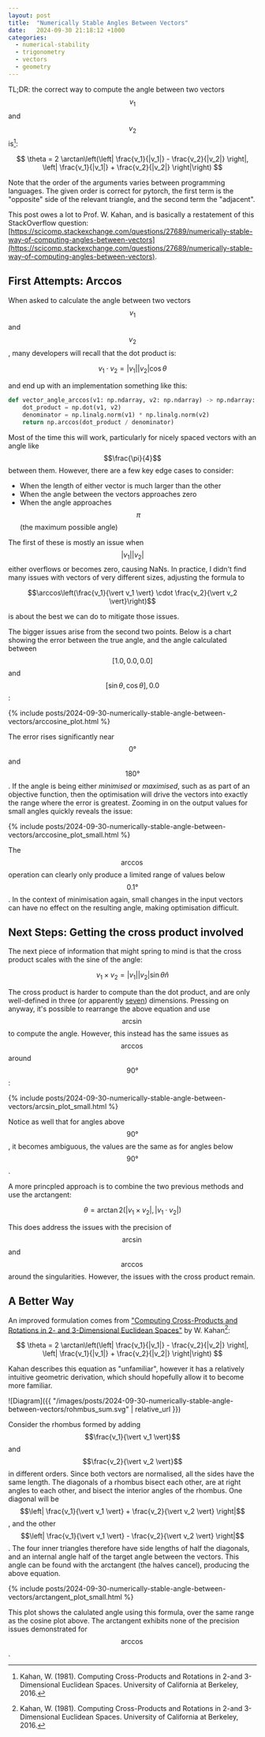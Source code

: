 ```yaml
---
layout: post
title:  "Numerically Stable Angles Between Vectors"
date:   2024-09-30 21:18:12 +1000
categories:
  - numerical-stability
  - trigonometry
  - vectors
  - geometry
---
```


TL;DR: the correct way to compute the angle between two vectors $$v_1$$ and $$v_2$$ is[^1]:

$$
\theta = 2 \arctan\left(\left| \frac{v_1}{|v_1|} - \frac{v_2}{|v_2|} \right|, \left| \frac{v_1}{|v_1|} + \frac{v_2}{|v_2|} \right|\right)
$$

Note that the order of the arguments varies between programming languages.
The given order is correct for pytorch, the first term is the "opposite" side of the relevant triangle, and the second term the "adjacent".

This post owes a lot to Prof. W. Kahan, and is basically a restatement of this StackOverflow question: [https://scicomp.stackexchange.com/questions/27689/numerically-stable-way-of-computing-angles-between-vectors](https://scicomp.stackexchange.com/questions/27689/numerically-stable-way-of-computing-angles-between-vectors).


## First Attempts: Arccos

When asked to calculate the angle between two vectors $$v_1$$ and $$v_2$$, many developers will recall that the dot product is:

$$
v_1 \cdot v_2 = \vert v_1 \vert \vert v_2 \vert \cos{\theta}
$$

and end up with an implementation something like this:
```python
def vector_angle_arccos(v1: np.ndarray, v2: np.ndarray) -> np.ndarray:
    dot_product = np.dot(v1, v2)
    denominator = np.linalg.norm(v1) * np.linalg.norm(v2)
    return np.arccos(dot_product / denominator)
```

Most of the time this will work, particularly for nicely spaced vectors with an angle like $$\frac{\pi}{4}$$ between them.
However, there are a few key edge cases to consider:
- When the length of either vector is much larger than the other
- When the angle between the vectors approaches zero
- When the angle approaches $$\pi$$ (the maximum possible angle)

The first of these is mostly an issue when $$\vert v_1 \vert \vert v_2 \vert$$ either overflows or becomes zero, causing NaNs.
In practice, I didn't find many issues with vectors of very different sizes, adjusting the formula to

$$\arccos\left(\frac{v_1}{\vert v_1 \vert} \cdot \frac{v_2}{\vert v_2 \vert}\right)$$

is about the best we can do to mitigate those issues.

The bigger issues arise from the second two points.
Below is a chart showing the error between the true angle, and the angle calculated between $$[1.0, 0.0, 0.0]$$ and $$[\sin{\theta}, \cos{\theta}], 0.0$$:

{% include posts/2024-09-30-numerically-stable-angle-between-vectors/arccosine_plot.html %}

The error rises significantly near $$0°$$ and $$180°$$.
If the angle is being either _minimised_ or _maximised_, such as as part of an objective function,
then the optimisation will drive the vectors into exactly the range where the error is greatest.
Zooming in on the output values for small angles quickly reveals the issue:

{% include posts/2024-09-30-numerically-stable-angle-between-vectors/arccosine_plot_small.html %}

The $$\arccos$$ operation can clearly only produce a limited range of values below $$0.1°$$.
In the context of minimisation again, small changes in the input vectors can have no effect on the resulting angle,
making optimisation difficult.

## Next Steps: Getting the cross product involved

The next piece of information that might spring to mind is that the cross product scales with the sine of the angle:

$$
v_1 \times v_2 = \vert v_1 \vert \vert v_2 \vert \sin{\theta} \hat{n} 
$$

The cross product is harder to compute than the dot product,
and are only well-defined in three (or apparently [seven](https://en.wikipedia.org/wiki/Seven-dimensional_cross_product)) dimensions.
Pressing on anyway, it's possible to rearrange the above equation and use $$\arcsin$$ to compute the angle.
However, this instead has the same issues as $$\arccos$$ around $$90°$$:

{% include posts/2024-09-30-numerically-stable-angle-between-vectors/arcsin_plot_small.html %}

Notice as well that for angles above $$90°$$, it becomes ambiguous, the values are the same as for angles below $$90°$$.

A more princpled approach is to combine the two previous methods and use the arctangent:

$$
\theta = \arctan2\left(\left| v_1 \times v_2 \right|, \left| v_1 \cdot v_2 \right|\right)
$$

This does address the issues with the precision of $$\arcsin$$ and $$\arccos$$ around the singularities.
However, the issues with the cross product remain.

## A Better Way

An improved formulation comes from ["Computing Cross-Products and Rotations in 2- and 3-Dimensional Euclidean Spaces"](https://people.eecs.berkeley.edu/~wkahan/MathH110/Cross.pdf) by W. Kahan[^1]:

$$
\theta = 2 \arctan\left(\left| \frac{v_1}{|v_1|} - \frac{v_2}{|v_2|} \right|, \left| \frac{v_1}{|v_1|} + \frac{v_2}{|v_2|} \right|\right)
$$

Kahan describes this equation as "unfamiliar",
however it has a relatively intuitive geometric derivation, which should hopefully allow it to become more familiar.

![Diagram]({{ "/images/posts/2024-09-30-numerically-stable-angle-between-vectors/rohmbus_sum.svg" | relative_url }})

Consider the rhombus formed by adding $$\frac{v_1}{\vert v_1 \vert}$$ and $$\frac{v_2}{\vert v_2 \vert}$$ in different orders.
Since both vectors are normalised, all the sides have the same length.
The diagonals of a rhombus bisect each other, are at right angles to each other, and bisect the interior angles of the rhombus.
One diagonal will be $$\left| \frac{v_1}{\vert v_1 \vert} + \frac{v_2}{\vert v_2 \vert} \right|$$, and the other $$\left| \frac{v_1}{\vert v_1 \vert} - \frac{v_2}{\vert v_2 \vert} \right|$$.
The four inner triangles therefore have side lengths of half the diagonals, and an internal angle half of the target angle between the vectors.
This angle can be found with the arctangent (the halves cancel), producing the above equation.

{% include posts/2024-09-30-numerically-stable-angle-between-vectors/arctangent_plot_small.html %}

This plot shows the calulated angle using this formula, over the same range as the cosine plot above.
The arctangent exhibits none of the precision issues demonstrated for $$\arccos$$.

[^1]: Kahan, W. (1981). Computing Cross-Products and Rotations in 2-and 3-Dimensional Euclidean Spaces. University of California at Berkeley, 2016.

